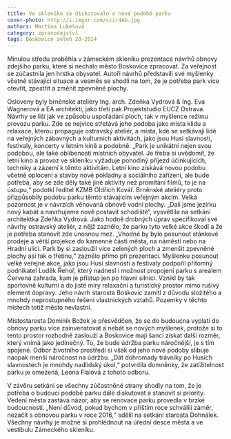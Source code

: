 ```yaml
---
title: Ve skleníku se diskutovalo o nové podobě parku
cover-photo: http://i.imgur.com/ccir4Ab.jpg
authors: Martina Lukešová
category: zpravodajství
tags: Boskovice zeleň 20-2014
---
```


Minulou středu proběhla v zámeckém skleníku prezentace návrhů obnovy zdejšího parku, které si nechalo město Boskovice zpracovat. Za veřejnost se zúčastnila jen hrstka obyvatel. Autoři návrhů představili své myšlenky včetně stávající situace a vesměs se shodli na tom, že je potřeba park více otevřít, zpestřit a změnit zpevněné plochy.

Osloveny byly brněnské ateliéry Ing. arch. Zdeňka Vydrová & Ing. Eva Wagnerová a EA architekti, jako třetí pak Projektstudio EUCZ Ostrava. Návrhy se liší jak ve způsobu uspořádání ploch, tak v myšlence režimu provozu parku. Zde se nejvíce střetává jeho podoba jako místa klidu a relaxace, kterou propaguje ostravský ateliér, a místa, kde se setkávají lidé na veřejných zábavných a kulturních aktivitách, jako jsou Husí slavnosti, festivaly, koncerty v letním kině a podobně. „Park je unikátní nejen svou podobou, ale také oblíbeností místních obyvatel. Je třeba si uvědomit, že letní kino a provoz ve skleníku vyžaduje pohodlný příjezd účinkujících, techniky a zázemí k těmto aktivitám. Letní kino získává novou podobu včetně oplocení a stavby nové pokladny a sociálního zařízení, ale bude potřeba, aby se zde děly také jiné aktivity než promítání filmů, to je na ústupu,“ podotkl ředitel KZMB Oldřich Kovář. Brněnské ateliéry proto přizpůsobily podobu parku těmto stávajícím veřejným akcím. Velká pozornost je v návrzích věnovaná obnově vodní plochy. „Dali jsme jezírku nový kabát a navrhujeme nově postavit schodiště“, vysvětlila na setkání architektka Zdeňka Vydrová. Jako hodně drobných úprav specifikoval své návrhy ostravský ateliér, z nějž zaznělo, že parku tyto velké akce škodí a že je potřeba stanovit zde  únosnou mez. „Vhodné by bylo posunout stánkové prodeje a větší projekce do kamenné části města, na náměstí nebo na Hradní ulici. Park by si zasloužil více zelených ploch a zmenšit zpevněné plochy asi tak o třetinu,“ zaznělo přímo při prezentaci. Myšlenku posunout velké veřejné akce, jako jsou Husí slavnosti a festivaly podpořil přítomný podnikatel Luděk Řehoř, který nadnesl i možnost propojení parku s areálem Červená zahrada, kam je přístup jen po hlavní silnici. Vznikl by tak sportovně kulturní a do jisté míry relaxační a turistický prostor mimo rušivý element dopravy. Jeho návrh starosta Boskovic zamítl z důvodu složitého a mnohdy neprostupného řešení vlastnických vztahů. Pozemky v těchto místech totiž město nevlastní.

Místostarosta Dominik Božek je přesvědčen, že se do budoucna vyplatí do obnovy parku více zainvenstovat a nebát se nových myšlenek, protože si to tento prostor rozhodně zaslouží a Boskovice mají šanci získat další rozměr, který vnímá jako jedinečný. To, že bude údržba parku náročnější, je s tím spojené. Odbor životního prostředí si však od jeho nové podoby slibuje naopak menší náročnost na údržbu. „Dát dohromady trávníky po Husích slavnostech je mnohdy nadlidský úkol,“ potvrdila domněnky, že zatížitelnost parku je omezená, Leona Fialová z tohoto odboru.

V závěru setkání se všechny zúčastněné strany shodly na tom, že je potřeba o budoucí podobě parku dále diskutovat a stanovit si priority. Vedení města zastává názor, aby se renovace parku provedla v brzké budoucnosti. „Není důvod, pokud bychom v příštím roce schválili záměr, nezačít s obnovou parku v roce 2016,“ sdělil na setkání starosta Dohnálek.  Všechny návrhy je možné si prohlédnout na úřední desce města a ve vestibulu Zámeckého skleníku.